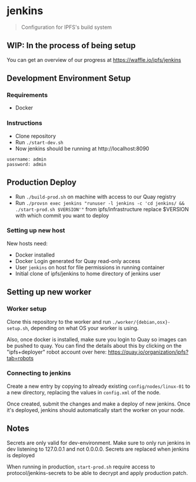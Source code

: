 # jenkins
> Configuration for IPFS's build system

## WIP: In the process of being setup

You can get an overview of our progress at https://waffle.io/ipfs/jenkins

## Development Environment Setup

### Requirements

* Docker

### Instructions

* Clone repository
* Run `./start-dev.sh`
* Now jenkins should be running at http://localhost:8090

```
username: admin
password: admin
```

## Production Deploy

- Run `./build-prod.sh` on machine with access to our Quay registry
- Run `./provsn exec jenkins "runuser -l jenkins -c 'cd jenkins/ && ./start-prod.sh $VERSION'"` from ipfs/infrastructure
	replace $VERSION with which commit you want to deploy

### Setting up new host

New hosts need:

- Docker installed
- Docker Login generated for Quay read-only access
- User `jenkins` on host for file permissions in running container
- Initial clone of ipfs/jenkins to home directory of jenkins user

## Setting up new worker

### Worker setup

Clone this repository to the worker and run `./worker/{debian,osx}-setup.sh`,
depending on what OS your worker is using.

Also, once docker is installed, make sure you login to Quay so images can be
pushed to quay. You can find the details about this by clicking on the "ipfs+deployer"
robot account over here: https://quay.io/organization/ipfs?tab=robots

### Connecting to jenkins

Create a new entry by copying to already existing `config/nodes/linux-01` to
a new directory, replacing the values in `config.xml` of the node.

Once created, submit the changes and make a deploy of new jenkins. Once it's
deployed, jenkins should automatically start the worker on your node.

## Notes

Secrets are only valid for dev-environment. Make sure to only run jenkins in dev
listening to 127.0.0.1 and not 0.0.0.0. Secrets are replaced when jenkins is deployed

When running in production, `start-prod.sh` require access to protocol/jenkins-secrets
to be able to decrypt and apply production patch.
